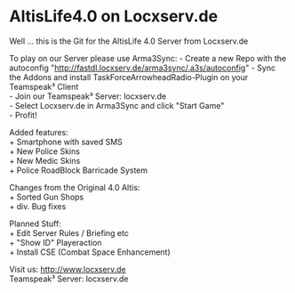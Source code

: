 # AltisLife4.0 on Locxserv.de  

Well ... this is the Git for the AltisLife 4.0 Server from Locxserv.de  

To play on our Server please use Arma3Sync: 
	- Create a new Repo with the autoconfig "http://fastdl.locxserv.de/arma3sync/.a3s/autoconfig" 
	- Sync the Addons and install TaskForceArrowheadRadio-Plugin on your Teamspeak³ Client  
	- Join our Teamspeak³ Server: locxserv.de  
	- Select Locxserv.de in Arma3Sync and click "Start Game"  
	- Profit!   

Added features:   
	+ Smartphone with saved SMS  
	+ New Police Skins   
	+ New Medic Skins   
	+ Police RoadBlock Barricade System  

Changes from the Original 4.0 Altis:  
	+ Sorted Gun Shops  
	+ div. Bug fixes  
  
  
Planned Stuff:  
	+ Edit Server Rules / Briefing etc  
	+ "Show ID" Playeraction  
	+ Install CSE (Combat Space Enhancement)  
   
Visit us:           http://www.locxserv.de  
Teamspeak³ Server:  locxserv.de    

